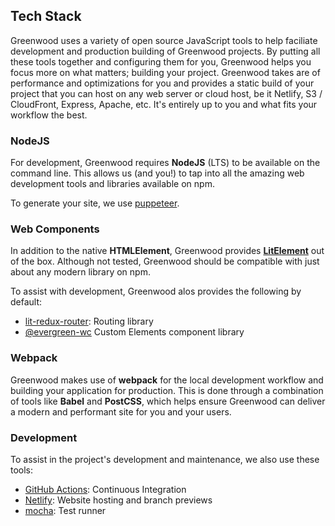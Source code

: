 ## Tech Stack

Greenwood uses a variety of open source JavaScript tools to help faciliate development and production building of Greenwood projects.  By putting all these tools together and configuring them for you, Greenwood helps you focus more on what matters; building your project.  Greenwood takes are of performance and optimizations for you and provides a static build of your project that you can host on any web server or cloud host, be it Netlify, S3 / CloudFront, Express, Apache, etc.  It's entirely up to you and what fits your workflow the best.

### NodeJS
For development, Greenwood requires **NodeJS** (LTS) to be available on the command line. This allows us (and you!) to tap into all the amazing web development tools and libraries available on npm.

To generate your site, we use [puppeteer](https://developers.google.com/web/tools/puppeteer/).

### Web Components
In addition to the native **HTMLElement**, Greenwood provides [**LitElement**](https://lit-element.polymer-project.org/) out of the box.  Although not tested, Greenwood should be compatible with just about any modern library on npm.

To assist with development, Greenwood alos provides the following by default:
- [lit-redux-router](https://github.com/fernandopasik/lit-redux-router): Routing library
- [@evergreen-wc](https://github.com/hutchgrant/evergreen-web-components) Custom Elements component library

### Webpack
Greenwood makes use of **webpack** for the local development workflow and building your application for production.  This is done through a combination of tools like **Babel** and **PostCSS**, which helps ensure Greenwood can deliver a modern and performant site for you and your users.

### Development
To assist in the project's development and maintenance, we also use these tools:
- [GitHub Actions](https://github.com/features/actions): Continuous Integration
- [Netlify](https://www.netlify.com/): Website hosting and branch previews
- [mocha](https://mochajs.org/): Test runner
